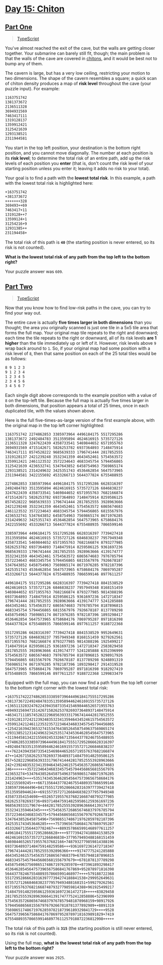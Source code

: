# [Day 15: Chiton](https://adventofcode.com/2021/day/15)

## [Part One](https://adventofcode.com/2021/day/15#part1)

> [TypeScript](/solutions/typescript/2021/15/src/p1.ts)

You've almost reached the exit of the cave, but the walls are getting closer
together. Your submarine can barely still fit, though; the main problem is that
the walls of the cave are covered in
[chitons](https://en.wikipedia.org/wiki/Chiton), and it would be best not to
bump any of them.

The cavern is large, but has a very low ceiling, restricting your motion to two
dimensions. The shape of the cavern resembles a square; a quick scan of chiton
density produces a map of **risk level** throughout the cave (your puzzle
input). For example:

```txt
1163751742
1381373672
2136511328
3694931569
7463417111
1319128137
1359912421
3125421639
1293138521
2311944581
```

You start in the top left position, your destination is the bottom right
position, and you cannot move diagonally. The number at each position is its
**risk level**; to determine the total risk of an entire path, add up the risk
levels of each position you **enter** (that is, don't count the risk level of
your starting position unless you enter it; leaving it adds no risk to your
total).

Your goal is to find a path with the **lowest total risk**. In this example, a
path with the lowest total risk is highlighted here:

```txt
+163751742
+381373672
+++++++328
369493++69
7463417+11
1319128++7
13599124+1
31254216+9
12931385++
231194458+
```

The total risk of this path is **`40`** (the starting position is never entered,
so its risk is not counted).

**What is the lowest total risk of any path from the top left to the bottom**
**right?**

Your puzzle answer was `609`.

## [Part Two](https://adventofcode.com/2021/day/15#part2)

> [TypeScript](/solutions/typescript/2021/15/src/p2.ts)

Now that you know how to find low-risk paths in the cave, you can try to find
your way out.

The entire cave is actually **five times larger in both dimensions** than you
thought; the area you originally scanned is just one tile in a 5x5 tile area
that forms the full map. Your original map tile repeats to the right and
downward; each time the tile repeats to the right or downward, all of its risk
levels **are 1 higher** than the tile immediately up or left of it. However,
risk levels above `9` wrap back around to `1`. So, if your original map had some
position with a risk level of `8`, then that same position on each of the 25
total tiles would be as follows:

```txt
8 9 1 2 3
9 1 2 3 4
1 2 3 4 5
2 3 4 5 6
3 4 5 6 7
```

Each single digit above corresponds to the example position with a value of `8`
on the top-left tile. Because the full map is actually five times larger in both
dimensions, that position appears a total of 25 times, once in each duplicated
tile, with the values shown above.

Here is the full five-times-as-large version of the first example above, with
the original map in the top left corner highlighted:

```txt
1163751742 2274862853 3385973964 4496184175 5517295286
1381373672 2492484783 3513595894 4624616915 5735727126
2136511328 3247622439 4358733541 5469844652 6571955763
3694931569 4715142671 5826253782 6937364893 7148475914
7463417111 8574528222 9685639333 1796741444 2817852555
1319128137 2421239248 3532341359 4643452461 5754563572
1359912421 2461123532 3572234643 4683345754 5794456865
3125421639 4236532741 5347643852 6458754963 7569865174
1293138521 2314249632 3425351743 4536462854 5647573965
2311944581 3422155692 4533266713 5644377824 6755488935

2274862853 3385973964 4496184175 5517295286 6628316397
2492484783 3513595894 4624616915 5735727126 6846838237
3247622439 4358733541 5469844652 6571955763 7682166874
4715142671 5826253782 6937364893 7148475914 8259586125
8574528222 9685639333 1796741444 2817852555 3928963666
2421239248 3532341359 4643452461 5754563572 6865674683
2461123532 3572234643 4683345754 5794456865 6815567976
4236532741 5347643852 6458754963 7569865174 8671976285
2314249632 3425351743 4536462854 5647573965 6758684176
3422155692 4533266713 5644377824 6755488935 7866599146

3385973964 4496184175 5517295286 6628316397 7739427418
3513595894 4624616915 5735727126 6846838237 7957949348
4358733541 5469844652 6571955763 7682166874 8793277985
5826253782 6937364893 7148475914 8259586125 9361697236
9685639333 1796741444 2817852555 3928963666 4139174777
3532341359 4643452461 5754563572 6865674683 7976785794
3572234643 4683345754 5794456865 6815567976 7926678187
5347643852 6458754963 7569865174 8671976285 9782187396
3425351743 4536462854 5647573965 6758684176 7869795287
4533266713 5644377824 6755488935 7866599146 8977611257

4496184175 5517295286 6628316397 7739427418 8841538529
4624616915 5735727126 6846838237 7957949348 8168151459
5469844652 6571955763 7682166874 8793277985 9814388196
6937364893 7148475914 8259586125 9361697236 1472718347
1796741444 2817852555 3928963666 4139174777 5241285888
4643452461 5754563572 6865674683 7976785794 8187896815
4683345754 5794456865 6815567976 7926678187 8137789298
6458754963 7569865174 8671976285 9782187396 1893298417
4536462854 5647573965 6758684176 7869795287 8971816398
5644377824 6755488935 7866599146 8977611257 9188722368

5517295286 6628316397 7739427418 8841538529 9952649631
5735727126 6846838237 7957949348 8168151459 9279262561
6571955763 7682166874 8793277985 9814388196 1925499217
7148475914 8259586125 9361697236 1472718347 2583829458
2817852555 3928963666 4139174777 5241285888 6352396999
5754563572 6865674683 7976785794 8187896815 9298917926
5794456865 6815567976 7926678187 8137789298 9248891319
7569865174 8671976285 9782187396 1893298417 2914319528
5647573965 6758684176 7869795287 8971816398 9182927419
6755488935 7866599146 8977611257 9188722368 1299833479
```

Equipped with the full map, you can now find a path from the top left corner to
the bottom right corner with the lowest total risk:

```txt
+1637517422274862853338597396444961841755517295286
+3813736722492484783351359589446246169155735727126
+1365113283247622439435873354154698446526571955763
+6949315694715142671582625378269373648937148475914
+4634171118574528222968563933317967414442817852555
+3191281372421239248353234135946434524615754563572
+3599124212461123532357223464346833457545794456865
+1254216394236532741534764385264587549637569865174
+2931385212314249632342535174345364628545647573965
+3119445813422155692453326671356443778246755488935
+2748628533385973964449618417555172952866628316397
+4924847833513595894462461691557357271266846838237
+++76224394358733541546984465265719557637682166874
47++1426715826253782693736489371484759148259586125
857+5282229685639333179674144428178525553928963666
242+2392483532341359464345246157545635726865674683
246+++++++3572234643468334575457944568656815567976
423653274+5347643852645875496375698651748671976285
231424963++++5351743453646285456475739656758684176
342215569245+++66713564437782467554889357866599146
33859739644496+84175551729528666283163977739427418
35135958944624++6915573572712668468382377957949348
435873354154698++652657195576376821668748793277985
5826253782693736+893714847591482595861259361697236
9685639333179674+444281785255539289636664139174777
3532341359464345++++575456357268656746837976785794
3572234643468334575+579445686568155679767926678187
5347643852645875496+756986517486719762859782187396
3425351743453646285++++757396567586841767869795287
4533266713564437782467+++8893578665991468977611257
449618417555172952866628++++9777394274188841538529
462461691557357271266846838+3779579493488168151459
546984465265719557637682166+7487932779859814388196
693736489371484759148259586+++93616972361472718347
17967414442817852555392896366++++91747775241285888
46434524615754563572686567468379+67857948187896815
46833457545794456865681556797679++6781878137789298
645875496375698651748671976285978++873961893298417
4536462854564757396567586841767869+952878971816398
5644377824675548893578665991468977++++579188722368
5517295286662831639777394274188841538+299952649631
5735727126684683823779579493488168151+599279262561
6571955763768216687487932779859814388+961925499217
7148475914825958612593616972361472718+++++83829458
28178525553928963666413917477752412858886+52396999
57545635726865674683797678579481878968159+98917926
57944568656815567976792667818781377892989++8891319
756986517486719762859782187396189329841729++++9528
564757396567586841767869795287897181639891829+7419
675548893578665991468977611257918872236812998+++++
```

The total risk of this path is **`315`** (the starting position is still never
entered, so its risk is not counted).

Using the full map, **what is the lowest total risk of any path from the top**
**left to the bottom right?**

Your puzzle answer was `2925`.
